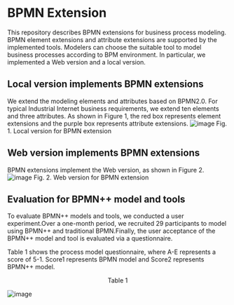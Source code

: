 # BPMN Extension
This repository describes BPMN extensions for business process modeling. BPMN element extensions and attribute extensions are supported by the implemented tools. Modelers can choose the suitable tool to model business processes according to BPM environment. In particular, we implemented a Web version and a local version.

## Local version implements BPMN extensions
We extend the modeling elements and attributes based on BPMN2.0. For typical Industrial Internet business requirements, we extend ten elements and three attributes. As shown in Figure 1, the red box represents element extensions and the purple box represents attribute extensions.
![image](https://github.com/HangyuCheng/BPMN-Extension-/blob/main/tools/Local%20version.png)
Fig. 1. Local version for BPMN extension
## Web version implements BPMN extensions
BPMN extensions implement the Web version, as shown in Figure 2.
![image](https://github.com/HangyuCheng/BPMN-Extension-/blob/main/tools/Web%20version.png)
Fig. 2. Web version for BPMN extension
## Evaluation for BPMN++ model and tools
To evaluate BPMN++ models and tools, we conducted a user experiment.Over a one-month period, we recruited 29 participants to model using BPMN++ and traditional BPMN.Finally, the user acceptance of the BPMN++ model and tool is evaluated via a questionnaire.

Table 1 shows the process model questionnaire, where A-E represents a score of 5-1. Score1 represents BPMN model and Score2 represents BPMN++ model.  

<p align="center">Table 1</p>

![image](https://github.com/HangyuCheng/BPMN-Extension-/blob/main/tools/resource/model%20questionnaire.png)
